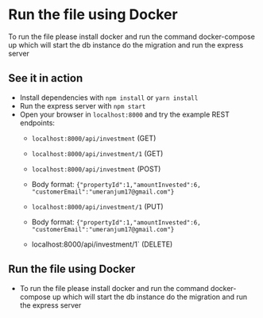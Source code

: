 # Run the file using Docker

To run the file please install docker and run the command docker-compose up which will start the db instance do the migration and run the express server

## See it in action

* Install dependencies with `npm install` or `yarn install`
* Run the express server with `npm start`
* Open your browser in `localhost:8000` and try the example REST endpoints:
	* `localhost:8000/api/investment` (GET)
	* `localhost:8000/api/investment/1` (GET)
	* `localhost:8000/api/investment` (POST)
	* Body format: 
	`{"propertyId":1,"amountInvested":6, "customerEmail":"umeranjum17@gmail.com"}`
    
	* `localhost:8000/api/investment/1` (PUT)
	* Body format: 
	`{"propertyId":1,"amountInvested":6, "customerEmail":"umeranjum17@gmail.com"}`
  
	* localhost:8000/api/investment/1` (DELETE)

## Run the file using Docker
* To run the file please install docker and run the command docker-compose up which will start the db instance do the migration and run the express server
